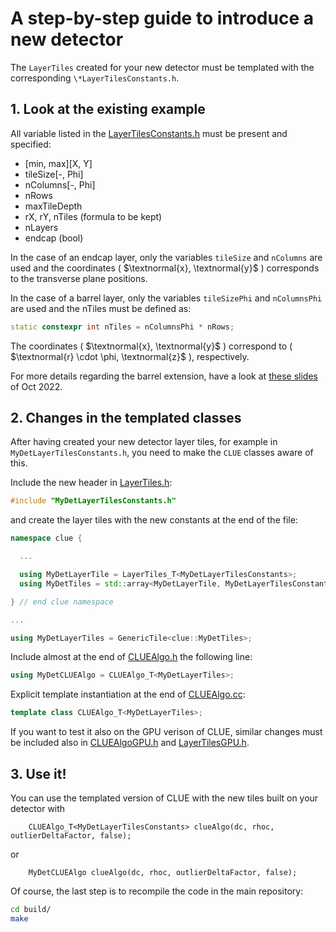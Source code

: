 # A step-by-step guide to introduce a new detector

The `LayerTiles` created for your new detector must be templated with 
the corresponding `\*LayerTilesConstants.h`.

## 1. Look at the existing example

All variable listed in the [LayerTilesConstants.h](LayerTilesConstants.h) must be present and specified:
* [min, max][X, Y]
* tileSize[-, Phi]
* nColumns[-, Phi]
* nRows
* maxTileDepth
* rX, rY, nTiles (formula to be kept)
* nLayers
* endcap (bool)

In the case of an endcap layer, only the variables `tileSize` and `nColumns` are used and the coordinates ( $\textnormal{x}, \textnormal{y}$ ) 
corresponds to the transverse plane positions.

In the case of a barrel layer, only the variables `tileSizePhi` and `nColumnsPhi` are used and the nTiles must be defined as:
```c++
static constexpr int nTiles = nColumnsPhi * nRows;
```
The coordinates ( $\textnormal{x}, \textnormal{y}$ ) correspond to ( $\textnormal{r} \cdot \phi, \textnormal{z}$ ), respectively.

For more details regarding the barrel extension, have a look at [these slides](https://indico.cern.ch/event/1207900/#3-k4clue-update)
of Oct 2022.
 
## 2. Changes in the templated classes 

After having created your new detector layer tiles, for example in `MyDetLayerTilesConstants.h`,
you need to make the `CLUE` classes aware of this.

Include the new header in [LayerTiles.h](LayerTiles.h):
```c++
#include "MyDetLayerTilesConstants.h"
```
and create the layer tiles with the new constants at the end of the file:
```c++
namespace clue {

  ...

  using MyDetLayerTile = LayerTiles_T<MyDetLayerTilesConstants>;
  using MyDetTiles = std::array<MyDetLayerTile, MyDetLayerTilesConstants::nLayers>;

} // end clue namespace

...

using MyDetLayerTiles = GenericTile<clue::MyDetTiles>;
```

Include almost at the end of [CLUEAlgo.h](CLUEAlgo.h) the following line:
```c++
using MyDetCLUEAlgo = CLUEAlgo_T<MyDetLayerTiles>;
```

Explicit template instantiation at the end of [CLUEAlgo.cc](../src/CLUEAlgo.cc):
```c++
template class CLUEAlgo_T<MyDetLayerTiles>;
```

If you want to test it also on the GPU verison of CLUE, 
similar changes must be included also in [CLUEAlgoGPU.h](CLUEAlgoGPU.h) and [LayerTilesGPU.h](LayerTilesGPU.h).
 
## 3. Use it! 

You can use the templated version of CLUE with the new tiles built on your detector with
```
    CLUEAlgo_T<MyDetLayerTilesConstants> clueAlgo(dc, rhoc, outlierDeltaFactor, false);
```
or
```
    MyDetCLUEAlgo clueAlgo(dc, rhoc, outlierDeltaFactor, false);
```

Of course, the last step is to recompile the code in the main repository:
```bash
cd build/
make
```



